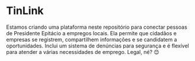 # TinLink
Estamos criando uma plataforma neste repositório para conectar pessoas de Presidente Epitácio a empregos locais. Ela permite que cidadãos e empresas se registrem, compartilhem informações e se candidatem a oportunidades. Inclui um sistema de denúncias para segurança e é flexível para atender a várias necessidades de emprego. Legal, né? 😊
